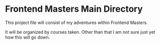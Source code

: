 # Frontend Masters Main Directory

This project file will consist of my adventures within Frontend Masters. 

It will be organized by courses taken. Other than that I am not sure just yet how this will go down.

